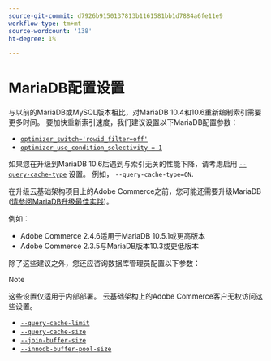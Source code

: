 ```yaml
---
source-git-commit: d7926b9150137813b1161581bb1d7884a6fe11e9
workflow-type: tm+mt
source-wordcount: '138'
ht-degree: 1%

---
```

# MariaDB配置设置

与以前的MariaDB或MySQL版本相比，对MariaDB 10.4和10.6重新编制索引需要更多时间。 要加快重新索引速度，我们建议设置以下MariaDB配置参数：

* [`optimizer_switch='rowid_filter=off'`](https://mariadb.com/kb/en/optimizer-switch/)
* [`optimizer_use_condition_selectivity = 1`](https://mariadb.com/products/skysql/docs/reference/es/system-variables/optimizer_use_condition_selectivity/)

如果您在升级到MariaDB 10.6后遇到与索引无关的性能下降，请考虑启用 [`--query-cache-type`](https://mariadb.com/kb/en/server-system-variables/#query_cache_type) 设置。 例如， `--query-cache-type=ON`.

在升级云基础架构项目上的Adobe Commerce之前，您可能还需要升级MariaDB ([请参阅MariaDB升级最佳实践](../implementation-playbook/best-practices/maintenance/mariadb-upgrade.md))。

例如：

* Adobe Commerce 2.4.6适用于MariaDB 10.5.1或更高版本
* Adobe Commerce 2.3.5与MariaDB版本10.3或更低版本

除了这些建议之外，您还应咨询数据库管理员配置以下参数：

>[!NOTE]
>
>这些设置仅适用于内部部署。 云基础架构上的Adobe Commerce客户无权访问这些设置。

* [`--query-cache-limit`](https://mariadb.com/kb/en/server-system-variables/#query_cache_limit)
* [`--query-cache-size`](https://mariadb.com/kb/en/server-system-variables/#query_cache_size)
* [`--join-buffer-size`](https://mariadb.com/kb/en/server-system-variables/#join_buffer_size)
* [`--innodb-buffer-pool-size`](https://mariadb.com/kb/en/innodb-buffer-pool/#innodb_buffer_pool_size)

